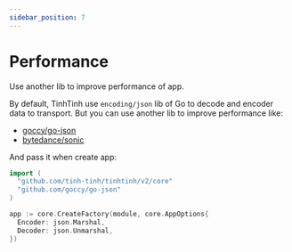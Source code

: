 ```yaml
---
sidebar_position: 7
---
```


# Performance

Use another lib to improve performance of app.

By default, TinhTinh use `encoding/json` lib of Go to decode and encoder data to transport. But you can use another lib to improve performance like:

- [goccy/go-json](https://github.com/goccy/go-json)
- [bytedance/sonic](https://github.com/bytedance/sonic)

And pass it when create app:

```go
import (
  "github.com/tinh-tinh/tinhtinh/v2/core"
  "github.com/goccy/go-json"
)

app := core.CreateFactory(module, core.AppOptions{
  Encoder: json.Marshal,
  Decoder: json.Unmarshal,
})
```